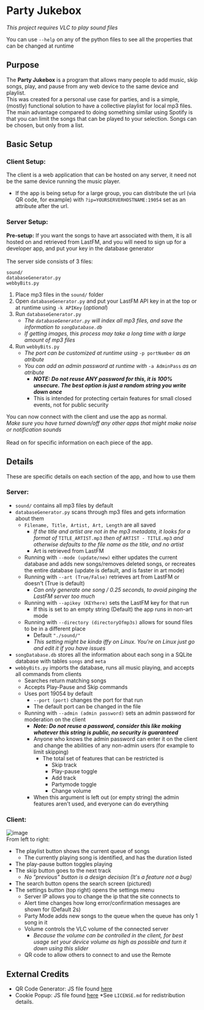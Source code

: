 # Party Jukebox
*This project requires VLC to play sound files*

You can use `--help` on any of the python files to see all the properties that can be changed at runtime
## Purpose
The **Party Jukebox** is a program that allows many people to add music, skip songs, play, and pause from any web device to the same device and playlist. \
This was created for a personal use case for parties, and is a simple, (mostly) functional solution to have a collective playlist for local mp3 files. \
The main advantage compared to doing something similar using Spotify is that you can limit the songs that can be played to your selection. Songs can be chosen, but only from a list.
## Basic Setup
### Client Setup:
The client is a web application that can be hosted on any server, it need not be the same device running the music player. 
* If the app is being setup for a large group, you can distribute the url (via QR code, for example) with `?ip=YOURSERVERHOSTNAME:19054` set as an attribute after the url. 
### Server Setup:
**Pre-setup:** If you want the songs to have art associated with them, it is all hosted on and retrieved from LastFM, and you will need to sign up for a developer app, and put your key in the database generator \
\
The server side consists of 3 files:

```
sound/
databaseGenerator.py
webbyBits.py
```

1. Place mp3 files in the `sound/` folder
2. Open `databaseGenerator.py` and put your LastFM API key in at the top or at runtime using `-k APIKey` (*optional*)
3. Run `databaseGenerator.py`
    * *The `databaseGenerator.py` will index all mp3 files, and save the information to `songDatabase.db`*
    * *If getting images, this process may take a long time with a large amount of mp3 files*
4. Run `webbyBits.py`
    * *The port can be customized at runtime using* `-p portNumber` *as an atribute*
    * *You can add an admin password at runtime with* `-a AdminPass` *as an atribute*
        * ***NOTE: Do not reuse ANY password for this, it is 100% unsecure. The best option is just a random string you write down once***
        * This is intended for protecting certain features for small closed events, not for public security

You can now connect with the client and use the app as normal. \
*Make sure you have turned down/off any other apps that might make noise or notification sounds* \
\
Read on for specific information on each piece of the app.
## Details
These are specific details on each section of the app, and how to use them
### Server:
- `sound/` contains all mp3 files by default
- `databaseGenerator.py` scans through mp3 files and gets information about them
    - `Filename, Title, Artist, Art, Length` are all saved 
        - *If the title and artist are not in the mp3 metadata, it looks for a format of* `TITLE_ARTIST.mp3` *then of* `ARTIST - TITLE.mp3` *and otherwise defaults to the file name as the title, and no artist*
        - Art is retrieved from LastFM
    - Running with `--mode (update/new)` either updates the current database and adds new songs/removes deleted songs, or recreates the entire database (update is default, and is faster in art mode)
    - Running with `--art (True/False)` retrieves art from  LastFM or doesn't (True is default)
        - *Can only generate one song / 0.25 seconds, to avoid pinging the LastFM server too much*
    - Running with `--apikey (KEYhere)` sets the LastFM key for that run
        - If this is set to an empty string (Default) the app runs in non-art mode
    - Running with `--directory (directoryOfmp3s)` allows for sound files to be in a different place
        - Default `"./sound/"`
        - _This setting might be kinda iffy on Linux. You're on Linux just go and edit it if you have issues_
- `songDatabase.db` stores all the information about each song in a SQLite database with tables `songs` and `meta`
- `webbyBits.py` imports the database, runs all music playing, and accepts all commands from clients
    - Searches return matching songs
    - Accepts Play-Pause and Skip commands
    - Uses port 19054 by default
        - `--port (port)` changes the port for that run
        - The default port can be changed in the file
    - Running with `--admin (admin password)` sets an admin password for moderation on the client
        - ***Note: Do not reuse a password, consider this like making whatever this string is public, no security is guaranteed***
        - Anyone who knows the admin password can enter it on the client and change the abilities of any non-admin users (for example to limit skipping)
            - The total set of features that can be restricted is 
                - Skip track 
                - Play-pause toggle
                - Add track 
                - Partymode toggle
                - Change volume
        - When this argument is left out (or empty string) the admin features aren't used, and everyone can do everything

### Client:
![image](./Screenshot_MAIN.png) \
From left to right:
- The playlist button shows the current queue of songs
    - The currently playing song is identified, and has the duration listed
- The play-pause button toggles playing
- The skip button goes to the next track
    - *No "previous" button is a design decision (It's a feature not a bug)*
- The search button opens the search screen (pictured)
- The settings button (top right) opens the settings menu
    - Server IP allows you to change the ip that the site connects to
    - Alert time changes how long error/confirmation messages are shown for (Default 2s)
    - Party Mode adds new songs to the queue when the queue has only 1 song in it
    - Volume controls the VLC volume of the connected server
        - *Because the volume can be controlled in the client, for best usage set your device volume as high as possible and turn it down using this slider*
    - QR code to allow others to connect to and use the Remote

## External Credits
 - QR Code Generator: JS file found [here](https://cdnjs.cloudflare.com/ajax/libs/qrcodejs/1.0.0/qrcode.min.js)
 - Cookie Popup: JS file found [here](https://cookieconsent.popupsmart.com/src/js/popper.js)
*See `LICENSE.md` for redistribution details.